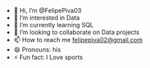 - 👋 Hi, I’m @FelipePiva03
- 👀 I’m interested in Data
- 🌱 I’m currently learning SQL
- 💞️ I’m looking to collaborate on Data projects
- 📫 How to reach me felipepiva02@gmail.com
- 😄 Pronouns: his
- ⚡ Fun fact: I Love sports

<!---
FelipePiva03/FelipePiva03 is a ✨ special ✨ repository because its `README.md` (this file) appears on your GitHub profile.
You can click the Preview link to take a look at your changes.
--->
